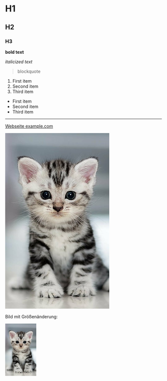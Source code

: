 # H1
## H2
### H3


**bold text**

*italicized text*

> blockquote

1. First item
2. Second item
3. Third item


- First item
- Second item
- Third item


---

[Webseite example.com](https://www.example.com)


![Katzenbild](/bilder/cat.png "Cat")

Bild mit Größenänderung:

<img src=/bilder/cat.png width="100" title="Cat">
